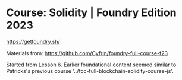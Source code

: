 # Course: Solidity | Foundry Edition 2023

https://getfoundry.sh/

Materials from:
https://github.com/Cyfrin/foundry-full-course-f23

Started from Lesson 6. Earlier foundational content seemed similar to Patricks's previous course '../fcc-full-blockchain-solidity-course-js'.
